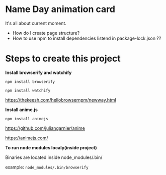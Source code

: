 # Name Day animation card
It's all about current moment.

- How do I create page structure?
- How to use npm to install dependencies listend in package-lock.json ??

# Steps to create this project
**Install browserify and watchify**

`npm install browserify`

`npm install watchify`

https://thekeesh.com/hellobrowsernpm/newway.html

**Install anime.js**

`npm install animejs`

https://github.com/juliangarnier/anime

https://animejs.com/

**To run node modules localy(inside project)**

Binaries are located inside node_modules/.bin/

example: `node_modules/.bin/browserify`
